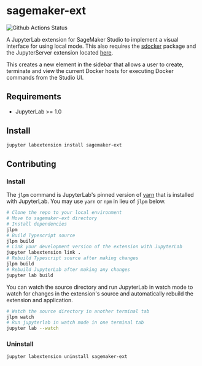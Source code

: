 # sagemaker-ext

![Github Actions Status](https://github.com/my_name/myextension/workflows/Build/badge.svg)

A JupyterLab extension for SageMaker Studio to implement a visual interface for using local mode. This also requires the [sdocker](https://github.com/samdwar1976/sdocker) package and the JupyterServer extension located [here]().

This creates a new element in the sidebar that allows a user to create, terminate and view the current Docker hosts for executing Docker commands from the Studio UI.


## Requirements

* JupyterLab >= 1.0

## Install

```bash
jupyter labextension install sagemaker-ext
```

## Contributing

### Install

The `jlpm` command is JupyterLab's pinned version of
[yarn](https://yarnpkg.com/) that is installed with JupyterLab. You may use
`yarn` or `npm` in lieu of `jlpm` below.

```bash
# Clone the repo to your local environment
# Move to sagemaker-ext directory
# Install dependencies
jlpm
# Build Typescript source
jlpm build
# Link your development version of the extension with JupyterLab
jupyter labextension link .
# Rebuild Typescript source after making changes
jlpm build
# Rebuild JupyterLab after making any changes
jupyter lab build
```

You can watch the source directory and run JupyterLab in watch mode to watch for changes in the extension's source and automatically rebuild the extension and application.

```bash
# Watch the source directory in another terminal tab
jlpm watch
# Run jupyterlab in watch mode in one terminal tab
jupyter lab --watch
```

### Uninstall

```bash
jupyter labextension uninstall sagemaker-ext
```

